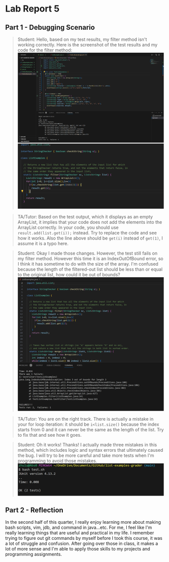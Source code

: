 # Lab Report 5

## Part 1 - Debugging Scenario

> Student: Hello, based on my test results, my filter method isn't working correctly. Here is the screenshot of the test results and my code for the filter method: 
![alt text](images/image-26.png)
![alt text](images/image-27.png)

>TA/Tutor: Based on the test output, which it displays as an empty ArrayList, it implies that your code does not add the elements into the ArrayList correctly. In your code, you should use `result.add(list.get(i));` instead. Try to replace the code and see how it works. Also the line above should be `get(i)` instead of `get(1)`, I assume it is a typo here.

>Student: Okay I made those changes. However, the test still fails on my filter method. However this time it is an IndexOutOfBound error, so I think it has sometime to do with the size of the array. I'm confused because the length of the filtered-out list should be less than or equal to the original list, how could it be out of bounds?
![alt text](images/image-28.png)

>TA/Tutor: You are on the right track. There is actually a mistake in your for loop iteration: it should be `i<list.size()` because the index starts from 0 and it can never be the same as the length of the list. Try to fix that and see how it goes.

>Student: Oh it works! Thanks! I actually made three mistakes in this method, which includes logic and syntax errors that ultimately caused the bug. I will try to be more careful and take more tests when I'm programming to avoid those mistakes.
![alt text](images/image-29.png)

## Part 2 - Reflection
In the second half of this quarter, I really enjoy learning  more about making bash scripts, vim, jdb, and command in java...etc. For me, I feel like I'm really learning things that are useful and practical in my life. I remember trying to figure out git commands by myself before I took this course, it was a lot of struggle and confusion. After going over those in class, it makes a lot of more sense and I'm able to apply those skills to my projects and programming assignments.
